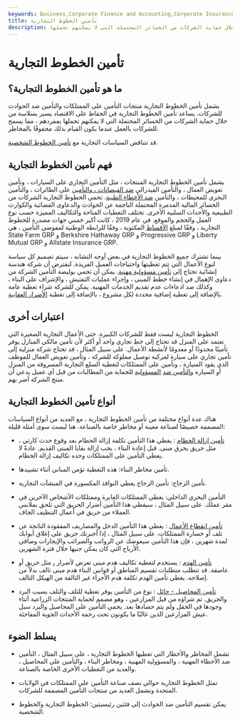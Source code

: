 ```yaml
---
keywords: Business,Corporate Finance and Accounting,Corporate Insurance
title: تأمين الخطوط التجارية
description: يساعد تأمين الخطوط التجارية في الحفاظ على سير الاقتصاد بسلاسة من خلال حماية الشركات من الخسائر المحتملة التي لا يمكنهم تحملها.
---
```


# تأمين الخطوط التجارية
## ما هو تأمين الخطوط التجارية؟

يشمل تأمين الخطوط التجارية منتجات التأمين على الممتلكات والتأمين ضد الحوادث للشركات. يساعد تأمين الخطوط التجارية في الحفاظ على الاقتصاد يسير بسلاسة من خلال حماية الشركات من الخسائر المحتملة التي لا يمكنهم تحملها بمفردهم ، مما يسمح للشركات بالعمل عندما يكون القيام بذلك محفوفًا بالمخاطر.

قد تتناقض السياسات التجارية مع [تأمين الخطوط الشخصية](/personal-insurance-lines).

## فهم تأمين الخطوط التجارية

يشمل تأمين الخطوط التجارية المنتجات ، مثل التأمين التجاري على السيارات ، وتأمين تعويض العمال ، والتأمين الفيدرالي [ضد الفيضانات ، والتأمين](/flood-insurance) على الطائرات ، والتأمين البحري للمحيطات ، والتأمين [ضد الأخطاء الطبية](/malpractice-insurance). تحمي الخطوط التجارية الشركات من الخسائر المالية المدمرة المحتملة الناجمة عن الحوادث والدعاوى القضائية والكوارث الطبيعية والأحداث السلبية الأخرى. تختلف التغطيات المتاحة والتكاليف المميزة حسب نوع العمل والحجم والموقع. في عام 2019 ، كانت أكبر خمس جهات مصدرة للخطوط التجارية ، وفقًا لمبلغ [الأقساط](/premium) المكتوبة ، وفقًا للرابطة الوطنية لمفوضي التأمين ، هي State Farm GRP و Berkshire Hathaway GRP و Progressive GRP و Liberty Mutual GRP و Allstate Insurance GRP.

بينما تشترك جميع الخطوط التجارية في بعض أوجه التشابه ، سيتم تصميم كل سياسة لنوع الأعمال التي تتم تغطيتها واحتياجات العميل الفريدة. لنفترض أن شركة هندسة إنشائية تحتاج إلى [تأمين مسؤولية مهنية](/professional-liability-insurance). يمكن أن تحمي بوليصة التأمين الشركة من دعاوى الإهمال في إنشاء خطط المبنى ، وإجراء عمليات التفتيش ، والإشراف على البناء ، وكذلك ضد ادعاءات عدم تقديم الخدمات المهنية. يمكن للشركة شراء تغطية عامة بالإضافة إلى تغطية إضافية محددة لكل مشروع ، بالإضافة إلى تغطية [الأضرار العقابية](/punitive-damages).

## اعتبارات أخرى

الخطوط التجارية ليست فقط للشركات الكبيرة. حتى الأعمال التجارية الصغيرة التي تعتمد على المنزل قد تحتاج إلى خط تجاري واحد أو أكثر لأن تأمين مالكي المنازل يوفر تأمينًا محدودًا أو معدومًا لأنشطة الأعمال. على سبيل المثال ، قد تحتاج شركة منزلية إلى تأمين تجاري على سيارة لمركبة توصيل مملوكة للشركة ، وتأمين تعويض العمال للموظف الذي يقود السيارة ، وتأمين على الممتلكات لتغطية السلع التجارية المسروقة من المنزل أو السيارة [والتأمين ضد](/liability_insurance) [المسؤولية](/liability_insurance) للحماية من المطالبات من قبل أي عميل يدعي أن منتج الشركة أضر بهم.

## أنواع تأمين الخطوط التجارية

هناك عدة أنواع مختلفة من تأمين الخطوط التجارية ، مع العديد من أنواع السياسات المصممة خصيصًا لصناعة معينة أو مخاطر خاصة بالصناعة. هنا ليست سوى أمثلة قليلة:

- [تأمين إزالة الحطام](/debris-removal) : يغطي هذا التأمين تكلفة إزالة الحطام بعد وقوع حدث كارثي ، مثل حريق يحرق مبنى. قبل إعادة البناء ، يجب إزالة بقايا المبنى القديم. عادةً لا يغطي التأمين على الممتلكات وحده تكاليف إزالة الحطام.

- تأمين مخاطر البناء: هذه التغطية تؤمن المباني أثناء تشييدها.

- تأمين الزجاج: تأمين الزجاج يغطي النوافذ المكسورة في المنشآت التجارية.

- التأمين البحري الداخلي: يغطي الممتلكات العابرة وممتلكات الأشخاص الآخرين في مقر عملك. على سبيل المثال ، سيغطي هذا التأمين أضرار الحريق التي تلحق بملابس العملاء من حريق في أعمال التنظيف الجاف.

- [تأمين انقطاع الأعمال](/business-interruption-insurance) : يغطي هذا التأمين الدخل والمصاريف المفقودة الناتجة عن تلف أو خسارة الممتلكات. على سبيل المثال ، إذا أجبرتك حريق على إغلاق أبوابك لمدة شهرين ، فإن هذا التأمين سيعوضك عن الرواتب والضرائب والإيجارات وصافي الأرباح التي كان يمكن جنيها خلال فترة الشهرين.

- [تأمين الهدم](/demolition-insurance) : يستخدم لتغطية تكاليف هدم مبنى تعرض لأضرار [،](/uninsurable-peril) مثل حريق أو عاصفة. قد تتطلب متطلبات تقسيم المناطق أو قوانين البناء هدم مبنى تالف بدلاً من إصلاحه. يغطي تأمين الهدم تكلفة هدم الأجزاء غير التالفة من الهيكل التالف.

- [تأمين المحاصيل - حائل](/crophail-insurance) : نوع من التأمين يوفر تغطية للتلف والتلف بسبب البرد والحريق. تم شراؤه من قبل المزارعين ، وهو مصمم لحماية المنتجات الزراعية أثناء وجودها في الحقل ولم يتم حصادها بعد. يحمي التأمين على المحاصيل والبرد سبل عيش المزارعين الذين غالبًا ما يكونون تحت رحمة الأحداث الجوية المفاجئة.

## يسلط الضوء

- تشمل المخاطر والأخطار التي تغطيها الخطوط التجارية ، على سبيل المثال ، التأمين ضد الأخطاء المهنية ، والمسؤولية المهنية ، ومخاطر البناء ، والتأمين على المحاصيل ، والعديد من التغطيات الأخرى الخاصة بالصناعة.

- تمثل الخطوط التجارية حوالي نصف صناعة التأمين على الممتلكات في الولايات المتحدة وتشمل العديد من منتجات التأمين المصممة للشركات.

- يمكن تقسيم التأمين ضد الحوادث إلى فئتين رئيسيتين: الخطوط التجارية والخطوط الشخصية.

